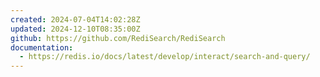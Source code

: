 ```yaml
---
created: 2024-07-04T14:02:28Z
updated: 2024-12-10T08:35:00Z
github: https://github.com/RediSearch/RediSearch
documentation:
  - https://redis.io/docs/latest/develop/interact/search-and-query/
---
```

